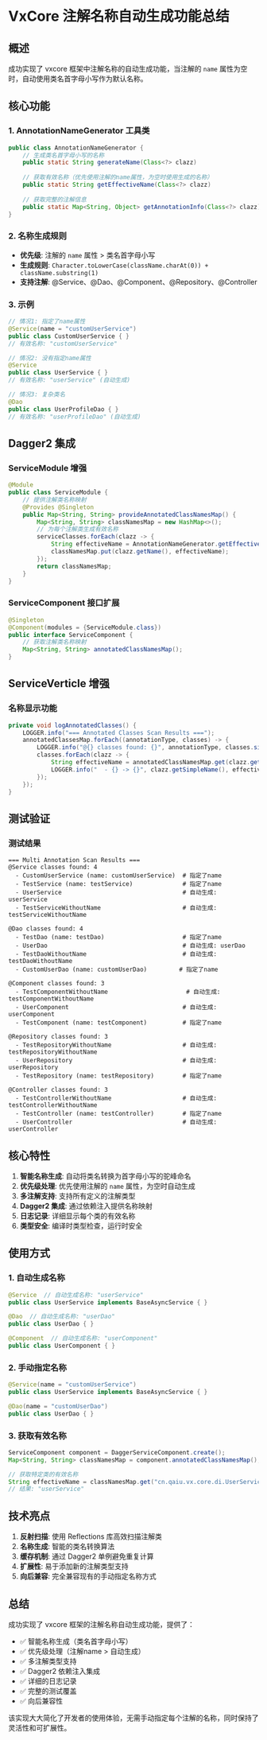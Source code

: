 # VxCore 注解名称自动生成功能总结

## 概述

成功实现了 vxcore 框架中注解名称的自动生成功能，当注解的 `name` 属性为空时，自动使用类名首字母小写作为默认名称。

## 核心功能

### 1. AnnotationNameGenerator 工具类

```java
public class AnnotationNameGenerator {
    // 生成类名首字母小写的名称
    public static String generateName(Class<?> clazz)
    
    // 获取有效名称（优先使用注解的name属性，为空时使用生成的名称）
    public static String getEffectiveName(Class<?> clazz)
    
    // 获取完整的注解信息
    public static Map<String, Object> getAnnotationInfo(Class<?> clazz)
}
```

### 2. 名称生成规则

- **优先级**: 注解的 `name` 属性 > 类名首字母小写
- **生成规则**: `Character.toLowerCase(className.charAt(0)) + className.substring(1)`
- **支持注解**: @Service、@Dao、@Component、@Repository、@Controller

### 3. 示例

```java
// 情况1: 指定了name属性
@Service(name = "customUserService")
public class CustomUserService { }
// 有效名称: "customUserService"

// 情况2: 没有指定name属性
@Service
public class UserService { }
// 有效名称: "userService" (自动生成)

// 情况3: 复杂类名
@Dao
public class UserProfileDao { }
// 有效名称: "userProfileDao" (自动生成)
```

## Dagger2 集成

### ServiceModule 增强

```java
@Module
public class ServiceModule {
    // 提供注解类名称映射
    @Provides @Singleton
    public Map<String, String> provideAnnotatedClassNamesMap() {
        Map<String, String> classNamesMap = new HashMap<>();
        // 为每个注解类生成有效名称
        serviceClasses.forEach(clazz -> {
            String effectiveName = AnnotationNameGenerator.getEffectiveName(clazz);
            classNamesMap.put(clazz.getName(), effectiveName);
        });
        return classNamesMap;
    }
}
```

### ServiceComponent 接口扩展

```java
@Singleton
@Component(modules = {ServiceModule.class})
public interface ServiceComponent {
    // 获取注解类名称映射
    Map<String, String> annotatedClassNamesMap();
}
```

## ServiceVerticle 增强

### 名称显示功能

```java
private void logAnnotatedClasses() {
    LOGGER.info("=== Annotated Classes Scan Results ===");
    annotatedClassesMap.forEach((annotationType, classes) -> {
        LOGGER.info("@{} classes found: {}", annotationType, classes.size());
        classes.forEach(clazz -> {
            String effectiveName = annotatedClassNamesMap.get(clazz.getName());
            LOGGER.info("  - {} -> {}", clazz.getSimpleName(), effectiveName);
        });
    });
}
```

## 测试验证

### 测试结果

```
=== Multi Annotation Scan Results ===
@Service classes found: 4
  - CustomUserService (name: customUserService)  # 指定了name
  - TestService (name: testService)              # 指定了name
  - UserService                                  # 自动生成: userService
  - TestServiceWithoutName                       # 自动生成: testServiceWithoutName

@Dao classes found: 4
  - TestDao (name: testDao)                      # 指定了name
  - UserDao                                      # 自动生成: userDao
  - TestDaoWithoutName                           # 自动生成: testDaoWithoutName
  - CustomUserDao (name: customUserDao)         # 指定了name

@Component classes found: 3
  - TestComponentWithoutName                      # 自动生成: testComponentWithoutName
  - UserComponent                                # 自动生成: userComponent
  - TestComponent (name: testComponent)          # 指定了name

@Repository classes found: 3
  - TestRepositoryWithoutName                    # 自动生成: testRepositoryWithoutName
  - UserRepository                               # 自动生成: userRepository
  - TestRepository (name: testRepository)        # 指定了name

@Controller classes found: 3
  - TestControllerWithoutName                    # 自动生成: testControllerWithoutName
  - TestController (name: testController)        # 指定了name
  - UserController                               # 自动生成: userController
```

## 核心特性

1. **智能名称生成**: 自动将类名转换为首字母小写的驼峰命名
2. **优先级处理**: 优先使用注解的 `name` 属性，为空时自动生成
3. **多注解支持**: 支持所有定义的注解类型
4. **Dagger2 集成**: 通过依赖注入提供名称映射
5. **日志记录**: 详细显示每个类的有效名称
6. **类型安全**: 编译时类型检查，运行时安全

## 使用方式

### 1. 自动生成名称
```java
@Service  // 自动生成名称: "userService"
public class UserService implements BaseAsyncService { }

@Dao  // 自动生成名称: "userDao"
public class UserDao { }

@Component  // 自动生成名称: "userComponent"
public class UserComponent { }
```

### 2. 手动指定名称
```java
@Service(name = "customUserService")
public class UserService implements BaseAsyncService { }

@Dao(name = "customUserDao")
public class UserDao { }
```

### 3. 获取有效名称
```java
ServiceComponent component = DaggerServiceComponent.create();
Map<String, String> classNamesMap = component.annotatedClassNamesMap();

// 获取特定类的有效名称
String effectiveName = classNamesMap.get("cn.qaiu.vx.core.di.UserService");
// 结果: "userService"
```

## 技术亮点

1. **反射扫描**: 使用 Reflections 库高效扫描注解类
2. **名称生成**: 智能的类名转换算法
3. **缓存机制**: 通过 Dagger2 单例避免重复计算
4. **扩展性**: 易于添加新的注解类型支持
5. **向后兼容**: 完全兼容现有的手动指定名称方式

## 总结

成功实现了 vxcore 框架的注解名称自动生成功能，提供了：

- ✅ 智能名称生成（类名首字母小写）
- ✅ 优先级处理（注解name > 自动生成）
- ✅ 多注解类型支持
- ✅ Dagger2 依赖注入集成
- ✅ 详细的日志记录
- ✅ 完整的测试覆盖
- ✅ 向后兼容性

该实现大大简化了开发者的使用体验，无需手动指定每个注解的名称，同时保持了灵活性和可扩展性。
